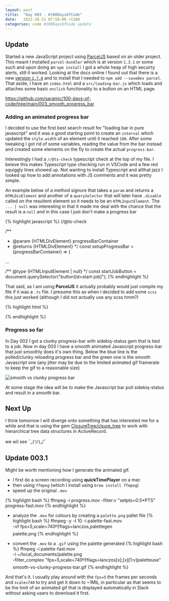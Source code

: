 ```yaml
---
layout: post
title:  "Day 003 - #100DaysOfCode"
date:   2022-10-31 07:50:00 +1100
categories: code #100DaysOfCode update
---
```


## Update

Started a new JavaScript project using [ParcelJS][parcel] based on an older project. This meant I installed `parcel-bundler` which is at version `1.3.1` or some such and upon doing an `npm install` I got a whole heap of high secuirty alerts, still it worked. Looking at the docs online I found out that there is a new [version `2.7.0`][npmjs-parcel-version] and to install that I needed to `npm add --saveDev parcel`. That aside, I have an `index.html` and a `src/loading-bar.js` which loads and attaches some basic `onclick` functionality to a button on an HTML page.

[https://github.com/saramic/100-days-of-code/tree/main/003_smooth_progress_bar
](https://github.com/saramic/100-days-of-code/tree/main/003_smooth_progress_bar)

### Adding an animated progress bar

I decided to use the first best search result for "loading bar in pure javascript" and it was a good starting point to create an `interval` which updated the `style.width` of an element until it reached `100`. After some tweaking I got rid of some variables, reading the value from the bar instead and created some elements on the fly to create the actual `progress-bar`.

Interestingly I had a `//@ts-check` typescript check at the top of my file. I beieve this makes Typescript type checking run in VSCode and a few red squiggly lines showed up. Not wanting to install Typescript and allthat jazz I looked up how to add annotations with JS comments and it was pretty simple.

An example below of a method signure that takes a `param` and returns a `HTMLDivElement` and another of a `querySelector` that will later have `.disable` called on the resultent element so it needs to be an `HTMLInputElement`. The `... | null` was interesting in that it made me deal with the chance that the result is a `null` and in this case I just don't make a progress bar

{% highlight javascript %}
//@ts-check

/**
 * @param {HTMLDivElement} progressBarContainer
 * @returns {HTMLDivElement}
 */
const setupProgressBar = (progressBarContainer) => {

...

/** @type {HTMLInputElement | null}  */
const startJobButton = document.querySelector("button[id=start-job]");
{% endhighlight %}

That said, as I am using **ParcelJS** it actually probably would just compile my file if it was a `.ts` file. I presume this as when I decided to add some `scss` this just worked (although I did not actually use any scss hmm?)

{% highlight html %}
<link rel="stylesheet" href="style.scss">
{% endhighlight %}

### Progress so far

In Day 002 I got a clunky progress-bar with sidekiq-status gem that is tied to a job. Now in day 003 I have a smooth animated Javascript progress-bar that just smoothly does it's own thing. Below the blue line is the polled/clunky reloading progress bar and the green one is the smooth Javascript one (any jitter may be due to the limited animated gif framerate to keep the gif to a reasonable size)

![smooth vs clunky progress bar](/100-days-of-code/assets/images/smooth-vs-clunky-progress-bar.gif)

At some stage the idea will be to make the Javascript bar poll sidekiq-status and result in a smooth bar.

## Next Up

I think tomorrow I will diverge onto something that has interested me for a while and that is using the gem [ClosureTree/clsure_tree](https://github.com/ClosureTree/closure_tree) to work with hierarchical tree data structures in ActiveRecord.

we wil see ¯\_(ツ)_/¯

## Update 003.1

Might be worth mentioning how I generate the animated gif.

* I first do a screen recording using **quickTimePlayer** on a mac
* then using `ffmpeg` (which I install using `brew install ffmpeg`)
* speed up the original `.mov`

{% highlight bash %}
ffmpeg -i progress.mov -filter:v "setpts=0.5*PTS" progress-fast.mov
{% endhighlight %}

* analyze the `.mov` for colours by creating a `palette.png` pallet file
{% highlight bash %}
ffmpeg -y -t 10 -i palette-fast.mov \
  -vf fps=5,scale=740:-1:flags=lanczos,palettegen \
  palette.png
{% endhighlight %}

* convert the `.mov` to a `.gif` using the palette generated
{% highlight bash %}
ffmpeg -i palette-fast.mov \
  -i ~/local_documents/palette.png \
  -filter_complex "fps=5,scale=740:-1:flags=lanczos[x];[x][1:v]paletteuse" \
  smooth-vs-clunky-progress-bar.gif
{% endhighlight %}

And that's it. I usually play around with the `fps=5` the frames per seconds and `scale=740` to try and get it down to ~1Mb, in particular as that seems to be the limit of an animated gif that is displayed automatically in Slack without asking users to download it first.

[parcel]: https://parceljs.org/
[npmjs-parcel-version]: https://www.npmjs.com/package/parcel